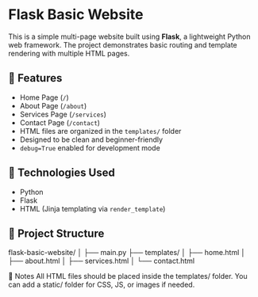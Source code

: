 # Flask Basic Website

This is a simple multi-page website built using **Flask**, a lightweight Python web framework. The project demonstrates basic routing and template rendering with multiple HTML pages.

## 📌 Features
- Home Page (`/`)
- About Page (`/about`)
- Services Page (`/services`)
- Contact Page (`/contact`)
- HTML files are organized in the `templates/` folder
- Designed to be clean and beginner-friendly
- `debug=True` enabled for development mode

## 🚀 Technologies Used
- Python
- Flask
- HTML (Jinja templating via `render_template`)

## 📁 Project Structure
flask-basic-website/
│
├── main.py
├── templates/
│ ├── home.html
│ ├── about.html
│ ├── services.html
│ └── contact.html


🧠 Notes
All HTML files should be placed inside the templates/ folder.
You can add a static/ folder for CSS, JS, or images if needed.
